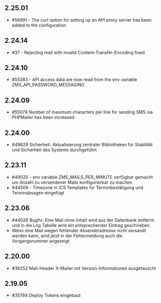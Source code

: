 ## 2.25.01
* #56991 - The curl option for setting up an API proxy server has been added to the configuration

## 2.24.14

* #37 - Rejecting mail with invalid Content-Transfer-Encoding fixed

## 2.24.10

* #55383 - API access data are now read from the env variable ZMS_API_PASSWORD_MESSAGING

## 2.24.09

* #55079 Number of maximum characters per line for sending SMS via PHPMailer has been increased

## 2.24.00

* #49629 Sicherheit: Aktualisierung zentraler Bibliotheken für Stabilität und Sicherheit des Systems durchgeführt

## 2.23.11

* #49020 - env variable ZMS_MAILS_PER_MINUTE verfügbar gemacht um Anzahl zu versendener Mails konfigurierbar zu machen
* #44509 - Timezone in ICS Templates für Terminbestätigung und Terminabsagen eingefügt

## 2.23.06

* #44026 Bugfix: Eine Mail ohne Inhalt wird aus der Datenbank entfernt und in die Log Tabelle wird ein entsprechender Eintrag geschrieben.
* Wenn eine Mail wegen fehlender Absenderadresse nicht versandt werden kann, wird jetzt in der Fehlermeldung auch die Vorgangsnummer angezeigt


## 2.20.00

* #36252 Mail-Header X-Mailer mit Version-Informationen ausgetauscht

## 2.19.05

* #35764 Deploy Tokens eingebaut


